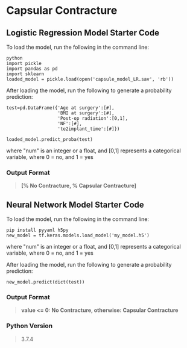 # Capsular Contracture

## Logistic Regression Model Starter Code
To load the model, run the following in the command line:
```
python
import pickle
import pandas as pd
import sklearn
loaded_model = pickle.load(open('capsule_model_LR.sav', 'rb'))
```

After loading the model, run the following to generate a probability prediction:
```
test=pd.DataFrame({'Age at surgery':[#],
                   'BMI at surgery':[#],
                   'Post-op radiation':[0,1],
                   'NF':[#],
                   'te2implant_time':[#]})
                   
loaded_model.predict_proba(test)
```
where "num" is an integer or a float, and [0,1] represents a categorical variable, where 0 = no, and 1 = yes

### Output Format
>**[% No Contracture, % Capsular Contracture]**



## Neural Network Model Starter Code
To load the model, run the following in the command line:
```
pip install pyyaml h5py
new_model = tf.keras.models.load_model('my_model.h5')
```
where "num" is an integer or a float, and [0,1] represents a categorical variable, where 0 = no, and 1 = yes

After loading the model, run the following to generate a probability prediction:
```
new_model.predict(dict(test))
```

### Output Format
>**value <= 0: No Contracture, otherwise: Capsular Contracture**

### Python Version
>3.7.4

